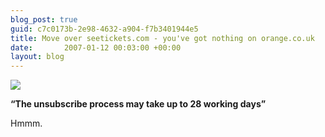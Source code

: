 ```yaml
---
blog_post: true
guid: c7c0173b-2e98-4632-a904-f7b3401944e5
title: Move over seetickets.com - you've got nothing on orange.co.uk
date:       2007-01-12 00:03:00 +00:00
layout: blog
---
```


![](http://farm1.static.flickr.com/160/353838276_1b4a5b6ecf_o.jpg)

**“The unsubscribe process may take up to 28 working days”**

Hmmm.
